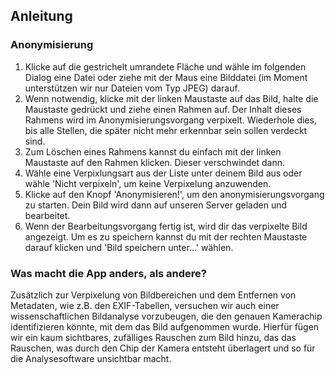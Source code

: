 ## Anleitung
### Anonymisierung
1. Klicke auf die gestrichelt umrandete Fläche und wähle im folgenden Dialog eine Datei oder ziehe mit der Maus eine Bilddatei (im Moment unterstützen wir nur Dateien vom Typ JPEG) darauf.
1. Wenn notwendig, klicke mit der linken Maustaste auf das Bild, halte die Maustaste gedrückt und ziehe einen Rahmen auf. Der Inhalt dieses Rahmens wird im Anonymisierungsvorgang verpixelt. Wiederhole dies, bis alle Stellen, die später nicht mehr erkennbar sein sollen verdeckt sind.
1. Zum Löschen eines Rahmens kannst du einfach mit der linken Maustaste auf den Rahmen klicken. Dieser verschwindet dann.
1. Wähle eine Verpixlungsart aus der Liste unter deinem Bild aus oder wähle 'Nicht verpixeln', um keine Verpixelung anzuwenden.
1. Klicke auf den Knopf 'Anonymisieren!', um den anonymisierungsvorgang zu starten. Dein Bild wird dann auf unseren Server geladen und bearbeitet.
1. Wenn der Bearbeitungsvorgang fertig ist, wird dir das verpixelte Bild angezeigt. Um es zu speichern kannst du mit der rechten Maustaste darauf klicken und 'Bild speichern unter...' wählen.

### Was macht die App anders, als andere?
Zusätzlich zur Verpixelung von Bildbereichen und dem Entfernen von Metadaten, wie z.B. den EXIF-Tabellen, versuchen wir auch einer wissenschaftlichen Bildanalyse vorzubeugen, die den genauen Kamerachip identifizieren könnte, mit dem das Bild aufgenommen wurde. Hierfür fügen wir ein kaum sichtbares, zufälliges Rauschen zum Bild hinzu, das das Rauschen, was durch den Chip der Kamera entsteht überlagert und so für die Analysesoftware unsichtbar macht.